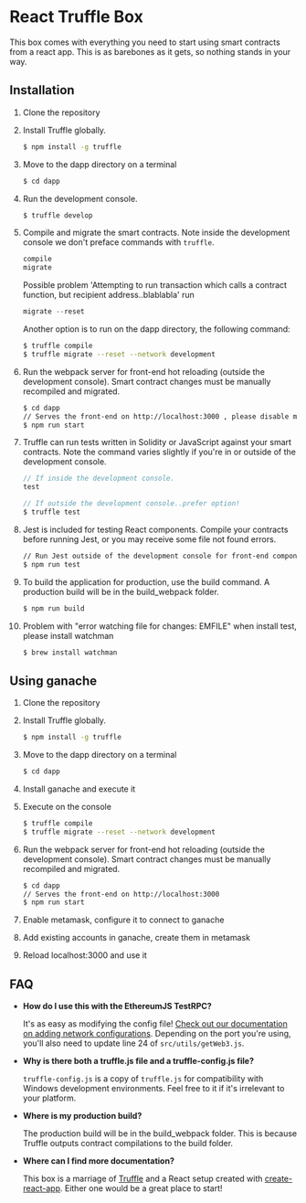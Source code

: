 # React Truffle Box

This box comes with everything you need to start using smart contracts from a react app. This is as barebones as it gets, so nothing stands in your way.

## Installation
1. Clone the repository

2. Install Truffle globally.
    ```bash
    $ npm install -g truffle
    ```

3. Move to the dapp directory on a terminal
    ```bash
    $ cd dapp
    ```

4. Run the development console.
    ```bash
    $ truffle develop
    ```

5. Compile and migrate the smart contracts. Note inside the development console we don't preface commands with `truffle`.
    ```javascript
    compile
    migrate
    ```
    Possible problem 'Attempting to run transaction which calls a contract function, but recipient address..blablabla' run
    ```javascript
    migrate --reset
    ```
    
    Another option is to run on the dapp directory, the following command:
    ```bash
    $ truffle compile 
    $ truffle migrate --reset --network development
    ```

6. Run the webpack server for front-end hot reloading (outside the development console). Smart contract changes must be manually recompiled and migrated.
    ```bash
    $ cd dapp
    // Serves the front-end on http://localhost:3000 , please disable metamask to run nicely
    $ npm run start
    ```

7. Truffle can run tests written in Solidity or JavaScript against your smart contracts. Note the command varies slightly if you're in or outside of the development console.
    ```javascript
    // If inside the development console.
    test

    // If outside the development console..prefer option!
    $ truffle test
    ```

8. Jest is included for testing React components. Compile your contracts before running Jest, or you may receive some file not found errors.
    ```bash
    // Run Jest outside of the development console for front-end component tests.
    $ npm run test
    ```

9. To build the application for production, use the build command. A production build will be in the build_webpack folder.
    ```bash
    $ npm run build
    ```

10. Problem with "error watching file for changes: EMFILE" when install test, please install watchman
    ```bash
    $ brew install watchman
    ```

## Using ganache

1. Clone the repository

2. Install Truffle globally.
    ```bash
    $ npm install -g truffle
    ```

3. Move to the dapp directory on a terminal
    ```bash
    $ cd dapp
    ```
    
4. Install ganache and execute it

5. Execute on the console 
    ```bash
    $ truffle compile 
    $ truffle migrate --reset --network development
    ```
6. Run the webpack server for front-end hot reloading (outside the development console). Smart contract changes must be manually recompiled and migrated.
    ```bash
    $ cd dapp
    // Serves the front-end on http://localhost:3000 
    $ npm run start
    ```
7. Enable metamask, configure it to connect to ganache

8. Add existing accounts in ganache, create them in metamask

9. Reload localhost:3000 and use it

## FAQ

* __How do I use this with the EthereumJS TestRPC?__

    It's as easy as modifying the config file! [Check out our documentation on adding network configurations](http://truffleframework.com/docs/advanced/configuration#networks). Depending on the port you're using, you'll also need to update line 24 of `src/utils/getWeb3.js`.

* __Why is there both a truffle.js file and a truffle-config.js file?__

    `truffle-config.js` is a copy of `truffle.js` for compatibility with Windows development environments. Feel free to it if it's irrelevant to your platform.

* __Where is my production build?__

    The production build will be in the build_webpack folder. This is because Truffle outputs contract compilations to the build folder.

* __Where can I find more documentation?__

    This box is a marriage of [Truffle](http://truffleframework.com/) and a React setup created with [create-react-app](https://github.com/facebookincubator/create-react-app/blob/master/packages/react-scripts/template/README.md). Either one would be a great place to start!
